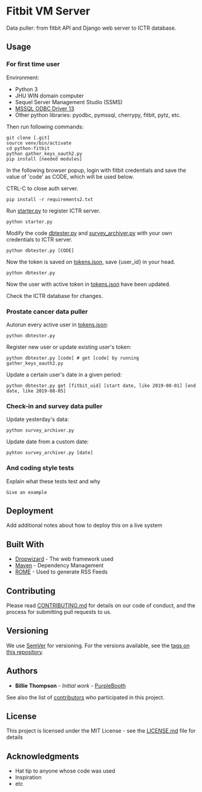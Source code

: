 # Fitbit VM Server

Data puller: from fitbit API and Django web server to ICTR database.

## Usage

### For first time user

Environment:

* Python 3
* JHU WIN domain computer
* Sequel Server Management Studio (SSMS)
* [MSSQL ODBC Driver 13](https://www.microsoft.com/en-us/download/details.aspx?id=53339)
* Other python libraries: pyodbc, pymssql, cherrypy, fitbit, pytz, etc.

Then run following commands:

```
git clone [.git]
source venv/bin/activate
cd python-fitbit
python gather_keys_oauth2.py
pip install [needed modules]
```
In the following browser popup, login with fitbit credentials and save the value of 'code' as CODE, which will be used below.

CTRL-C to close auth server.
```
pip install -r requirements2.txt
```
Run [starter.py](python-fitbit/starter.py) to register ICTR server.
```
python starter.py
```

Modify the code [dbtester.py](python-fitbit/dbtester.py) and [survey_archiver.py](python-fitbit/survey_archiver.py) with your own credentials to ICTR server.
```
python dbtester.py [CODE]
```
Now the token is saved on [tokens.json](python-fitbit/tokens.json), save {user_id} in your head.
```
python dbtester.py
```

Now the user with active token in [tokens.json](python-fitbit/tokens.json) have been updated. 

Check the ICTR database for changes.

### Prostate cancer data puller

Autorun every active user in [tokens.json](python-fitbit/tokens.json):

```
python dbtester.py
```

Register new user or update existing user's token:

```
python dbtester.py [code] # get [code] by running gather_keys_oauth2.py
```

Update a certain user's date in a given period:
```
python dbtester.py get [fitbit_uid] [start date, like 2019-08-01] [end date, like 2019-08-05]
```

### Check-in and survey data puller

Update yesterday's data:

```
python survey_archiver.py
```

Update date from a custom date:

```
pyhton survey_archiver.py [date]
```

### And coding style tests

Explain what these tests test and why

```
Give an example
```

## Deployment

Add additional notes about how to deploy this on a live system

## Built With

* [Dropwizard](http://www.dropwizard.io/1.0.2/docs/) - The web framework used
* [Maven](https://maven.apache.org/) - Dependency Management
* [ROME](https://rometools.github.io/rome/) - Used to generate RSS Feeds

## Contributing

Please read [CONTRIBUTING.md](https://gist.github.com/PurpleBooth/b24679402957c63ec426) for details on our code of conduct, and the process for submitting pull requests to us.

## Versioning

We use [SemVer](http://semver.org/) for versioning. For the versions available, see the [tags on this repository](https://github.com/your/project/tags). 

## Authors

* **Billie Thompson** - *Initial work* - [PurpleBooth](https://github.com/PurpleBooth)

See also the list of [contributors](https://github.com/your/project/contributors) who participated in this project.

## License

This project is licensed under the MIT License - see the [LICENSE.md](LICENSE.md) file for details

## Acknowledgments

* Hat tip to anyone whose code was used
* Inspiration
* etc


